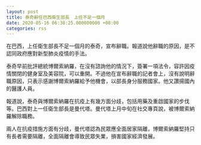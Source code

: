 ```yaml
---
layout: post
title: 泰奇辭任巴西衛生部長　上任不足一個月
date: 2020-05-16 06:38:25.000000000 +08:00
categories: rss
---
```


在巴西，上任衛生部長不足一個月的泰奇，宣布辭職。報道說他辭職的原因，是不認同政府應對新型肺炎疫情的手法。

泰奇早前批評總統博爾索納羅，在沒有諮詢他的情況下，簽署一項法令，容許因疫情關閉的健身室及美容院，可以重開。不過他在宣布辭職的記者會上，沒有說明辭職原因，只表示感謝博爾索納羅給予他機會，以部長身分服務國家。他又讚揚國內的醫護人員。

報道說，泰奇與博爾索納羅在抗疫上有幾方面分歧，包括用藥及重啟國家的步伐等。巴西對上一任衛生部長是曼代塔。曼代塔上月中旬在社交專頁說，被博爾索納羅解除職務。

兩人在抗疫措施方面有分歧，曼代塔認為民眾應全面居家隔離，博爾索納羅堅持只有長者需要隔離，全面隔離會導致民眾失業，損害國家經濟發展。
